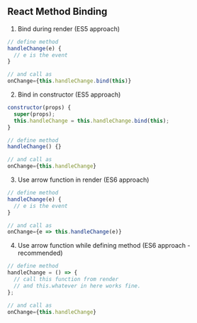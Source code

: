 ## React Method Binding


  1. Bind during render (ES5 approach)

  ```js
  // define method
  handleChange(e) {
    // e is the event
  }

  // and call as
  onChange={this.handleChange.bind(this)}

  ```

  2. Bind in constructor (ES5 approach)

  ```js
  constructor(props) {
    super(props);
    this.handleChange = this.handleChange.bind(this);
  }

  // define method
  handleChange() {}

  // and call as
  onChange={this.handleChange}

  ```

  3. Use arrow function in render (ES6 approach)

  ```js
  // define method
  handleChange(e) {
    // e is the event
  }

  // and call as
  onChange={e => this.handleChange(e)}

  ```


  4. Use arrow function while defining method (ES6 approach - recommended)

  ```js
  // define method
  handleChange = () => {
    // call this function from render
    // and this.whatever in here works fine.
  };

  // and call as
  onChange={this.handleChange}

  ```
